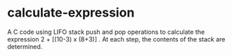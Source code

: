 # calculate-expression
A C code using LIFO stack push and pop operations to calculate the expression 2 + [(10-3) x (8+3)] . At each step, the contents of the stack are determined.
